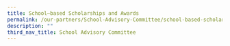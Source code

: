 ```yaml
---
title: School–based Scholarships and Awards
permalink: /our-partners/School-Advisory-Committee/school-based-scholarships-and-awards/
description: ""
third_nav_title: School Advisory Committee
---
```

